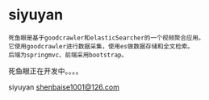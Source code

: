 siyuyan
=======
	死鱼眼是基于goodcrawler和elasticSearcher的一个视频聚合应用。
	它使用goodcrawler进行数据采集，使用es做数据存储和全文检索。
	后端为springmvc、前端采用bootstrap。

死鱼眼正在开发中。。。。

siyuyan
shenbaise1001@126.com

